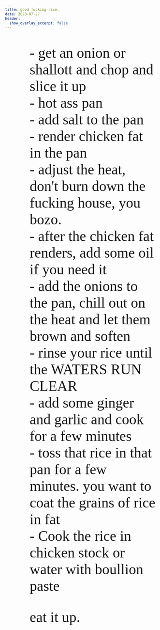 ```yaml
---
title: good fucking rice.
date: 2023-07-27
header:
  show_overlay_excerpt: false
---
```


<style>
@import url('https://fonts.googleapis.com/css2?family=Special+Elite&display=swap');
</style> 


<p style="font-family:Special Elite; font-size:xx-large">
<ul style="font-family:Special Elite; font-size:xxx-large; list-style-type: none">
<li>- get an onion or shallott and chop and slice it up</li>
<li>- hot ass pan </li>
<li>- add salt to the pan </li>
<li>- render chicken fat in the pan </li>
<li>- adjust the heat, don't burn down the fucking house, you bozo. </li>
<li>- after the chicken fat renders, add some oil if you need it </li>
<li>- add the onions to the pan, chill out on the heat and let them brown and soften </li>
<li>- rinse your rice until the WATERS RUN CLEAR</li>
<li>- add some ginger and garlic and cook for a few minutes</li>
<li>- toss that rice in that pan for a few minutes. you want to coat the grains of rice in fat</li>
<li>- Cook the rice in chicken stock or water with boullion paste</li>

eat it up.
